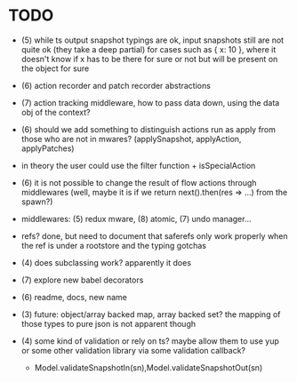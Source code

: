 # TODO

- (5) while ts output snapshot typings are ok, input snapshots still are not quite ok (they take a deep partial) for cases
  such as { x: 10 }, where it doesn't know if x has to be there for sure or not but will be present on the object for sure

- (6) action recorder and patch recorder abstractions

- (7) action tracking middleware, how to pass data down, using the data obj of the context?

- (6) should we add something to distinguish actions run as apply from those who are not in mwares? (applySnapshot, applyAction, applyPatches)
- in theory the user could use the filter function + isSpecialAction

- (6) it is not possible to change the result of flow actions through middlewares (well, maybe it is if we return next().then(res => ...) from the spawn?)

- middlewares: (5) redux mware, (8) atomic, (7) undo manager...

- refs? done, but need to document that saferefs only work properly when the ref is under a rootstore and the typing gotchas

- (4) does subclassing work? apparently it does

- (7) explore new babel decorators

- (6) readme, docs, new name

- (3) future: object/array backed map, array backed set? the mapping of those types to pure json is not apparent though
- (4) some kind of validation or rely on ts? maybe allow them to use yup or some other validation library via some validation callback?
  - Model.validateSnapshotIn(sn),Model.validateSnapshotOut(sn)
